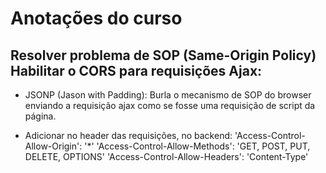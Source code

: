 # Anotações do curso

## Resolver problema de SOP (Same-Origin Policy) Habilitar o CORS para requisições Ajax:

- JSONP (Jason with Padding): Burla o mecanismo de SOP do browser enviando a requisição ajax como se fosse uma requisição de script da página.

- Adicionar no header das requisições, no backend:
'Access-Control-Allow-Origin': '*'
'Access-Control-Allow-Methods': 'GET, POST, PUT, DELETE, OPTIONS'
'Access-Control-Allow-Headers': 'Content-Type'
